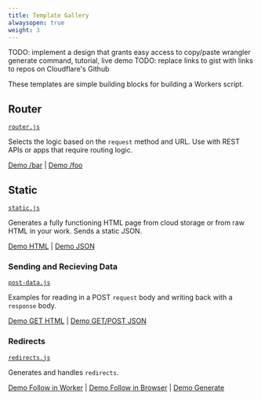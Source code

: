 ```yaml
---
title: Template Gallery
alwaysopen: true
weight: 3
---
```


TODO: implement a design that grants easy access to copy/paste wrangler generate command, tutorial, live demo
TODO: replace links to gist with links to repos on Cloudflare's Github

These templates are simple building blocks for building a Workers script.

## Router

[`router.js`](https://github.com/victoriabernard92/worker-template-router/blob/master/router.js)

Selects the logic based on the `request` method and URL. Use with REST APIs or apps that require routing logic.

[Demo /bar](http://workers-tooling.cf/router/bar) | [Demo /foo](http://workers-tooling.cf/router/foo)

## Static

[`static.js`](https://github.com/victoriabernard92/worker-template-static/blob/master/static.js)

Generates a fully functioning HTML page from cloud storage or from raw HTML in your work. Sends a static JSON.

[Demo HTML](http://workers-tooling.cf/static/html) |
[Demo JSON](http://workers-tooling.cf/static/json)

### Sending and Recieving Data

[`post-data.js`](https://github.com/victoriabernard92/worker-template-fetch/blob/master/post-data.js)

Examples for reading in a POST `request` body and writing back with a `response` body.

[Demo GET HTML](http://workers-tooling.cf/fetch/html) |
[Demo GET/POST JSON](http://workers-tooling.cf/fetch/json)

### Redirects

[`redirects.js`](https://github.com/victoriabernard92/worker-template-redirect/blob/master/redirect.js)

Generates and handles `redirects`.

[Demo Follow in Worker](https://workers-tooling.cf/redirect/follow) |
[Demo Follow in Browser](https://workers-tooling.cf/redirect/not-follow) |
[Demo Generate](https://workers-tooling.cf/redirect/generate)